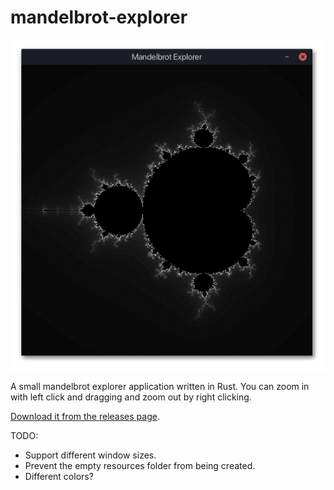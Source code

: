 # mandelbrot-explorer

![screenshot](screenshot.png)

A small mandelbrot explorer application written in Rust. You can zoom in with left click and dragging and zoom out by right clicking.

[Download it from the releases page](https://github.com/haselkern/mandelbrot-explorer/releases).

TODO:
 * Support different window sizes.
 * Prevent the empty resources folder from being created.
 * Different colors?

